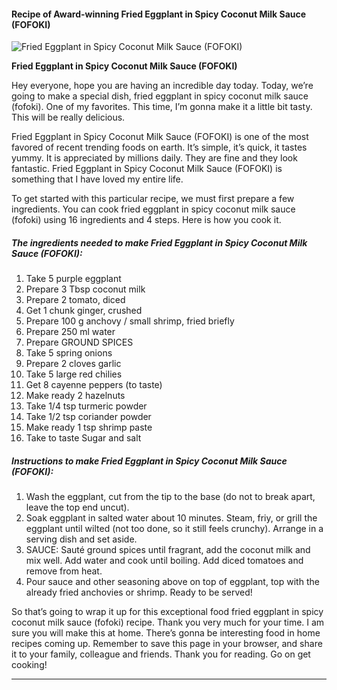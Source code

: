             

#### Recipe of Award-winning Fried Eggplant in Spicy Coconut Milk Sauce (FOFOKI)

![Fried Eggplant in Spicy Coconut Milk Sauce (FOFOKI)](https://img-global.cpcdn.com/recipes/2535964_7c255d1335bd9b49/751x532cq70/fried-eggplant-in-spicy-coconut-milk-sauce-fofoki-recipe-main-photo.jpg)

**Fried Eggplant in Spicy Coconut Milk Sauce (FOFOKI)**

Hey everyone, hope you are having an incredible day today. Today, we’re going to make a special dish, fried eggplant in spicy coconut milk sauce (fofoki). One of my favorites. This time, I’m gonna make it a little bit tasty. This will be really delicious.

Fried Eggplant in Spicy Coconut Milk Sauce (FOFOKI) is one of the most favored of recent trending foods on earth. It’s simple, it’s quick, it tastes yummy. It is appreciated by millions daily. They are fine and they look fantastic. Fried Eggplant in Spicy Coconut Milk Sauce (FOFOKI) is something that I have loved my entire life.

To get started with this particular recipe, we must first prepare a few ingredients. You can cook fried eggplant in spicy coconut milk sauce (fofoki) using 16 ingredients and 4 steps. Here is how you cook it.

##### The ingredients needed to make Fried Eggplant in Spicy Coconut Milk Sauce (FOFOKI):

1.  Take 5 purple eggplant
2.  Prepare 3 Tbsp coconut milk
3.  Prepare 2 tomato, diced
4.  Get 1 chunk ginger, crushed
5.  Prepare 100 g anchovy / small shrimp, fried briefly
6.  Prepare 250 ml water
7.  Prepare GROUND SPICES
8.  Take 5 spring onions
9.  Prepare 2 cloves garlic
10.  Take 5 large red chilies
11.  Get 8 cayenne peppers (to taste)
12.  Make ready 2 hazelnuts
13.  Take 1/4 tsp turmeric powder
14.  Take 1/2 tsp coriander powder
15.  Make ready 1 tsp shrimp paste
16.  Take to taste Sugar and salt

##### Instructions to make Fried Eggplant in Spicy Coconut Milk Sauce (FOFOKI):

1.  Wash the eggplant, cut from the tip to the base (do not to break apart, leave the top end uncut).
2.  Soak eggplant in salted water about 10 minutes. Steam, friy, or grill the eggplant until wilted (not too done, so it still feels crunchy). Arrange in a serving dish and set aside.
3.  SAUCE: Sauté ground spices until fragrant, add the coconut milk and mix well. Add water and cook until boiling. Add diced tomatoes and remove from heat.
4.  Pour sauce and other seasoning above on top of eggplant, top with the already fried anchovies or shrimp. Ready to be served!

So that’s going to wrap it up for this exceptional food fried eggplant in spicy coconut milk sauce (fofoki) recipe. Thank you very much for your time. I am sure you will make this at home. There’s gonna be interesting food in home recipes coming up. Remember to save this page in your browser, and share it to your family, colleague and friends. Thank you for reading. Go on get cooking!

* * *
